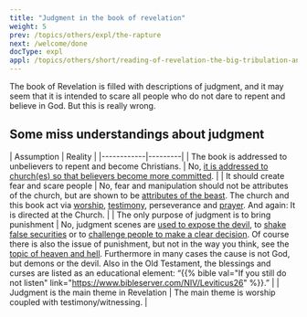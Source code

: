 ```yaml
---
title: "Judgment in the book of revelation"
weight: 5
prev: /topics/others/expl/the-rapture
next: /welcome/done
docType: expl
appl: /topics/others/short/reading-of-revelation-the-big-tribulation-and-the-rapture
---
```


The book of Revelation is filled with descriptions of judgment, and it may seem that it is intended to scare all people who do not dare to repent and believe in God. But this is really wrong.

## Some miss understandings about judgment

<a name="1ae8"></a>
| Assumption | Reality |
|------------|---------|
| The book is addressed to unbelievers to repent and become Christians. | No, [it is addressed to church(es) so that believers become more committed](/background/literature/expl/the-book-of-revelation-how-to-read-it). |
| It should create fear and scare people | No, fear and manipulation should not be attributes of the church, but are shown to be [attributes of the beast](/content/beasts/expl/the-nature-of-the-beast-in-the-book-of-revelation). The church and this book act via [worship](/topics/power/short/worship), [testimony](/topics/power/short/the-power-of-testimony), perseverance and [prayer](/topics/power/short/the-key-of-prayer). And again: It is directed at the Church. |
| The only purpose of judgment is to bring punishment | No, judgment scenes are [used to expose the devil](/content/seals/expl/the-mystery-of-the-four-horse-men), to [shake false securities](/content/trumpets/expl/the-trumpets-in-revelation) or to [challenge people to make a clear decision](/content/bowls/expl/the-bowls-of-wrath). Of course there is also the issue of punishment, but not in the way you think, see the [topic of heaven and hell](/content/paradise/expl/heaven-and-hell). Furthermore in many cases the cause is not God, but demons or the devil. Also in the Old Testament, the blessings and curses are listed as an educational element: “{{% bible val="If you still do not listen" link="https://www.bibleserver.com/NIV/Leviticus26" %}}.” |
| Judgment is the main theme in Revelation | The main theme is worship coupled with testimony/witnessing. |

